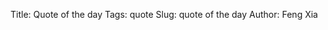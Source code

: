Title: Quote of the day
Tags: quote
Slug: quote of the day
Author: Feng Xia

<div id="quote"></div>
<div id="d3"></div>

<script type="text/babel">

var QuoteBox = React.createClass({
    getInitialState: function(){
        return {
            quote: null,
            img: null
        }
    },
    componentDidMount: function(){
        this.setImage();
    },
    setImage: function(){
        // Spinner
        this.setState({
            loading: true
        });

        // AJAX
        var that = this;
        var min = 1, max = 1743; // 1743 is from manual testing
        var id = Math.floor(Math.random()*(max-min)+min);
        var apiUrl = "http://dynamic.xkcd.com/api-0/jsonp/comic/"+id;
        j$.ajax({
            url: apiUrl,
            dataType:"jsonp",
            method: "GET",
            success: function(data){
                that.setState({
                    quote: data.title,
                    img: data.img,
                    loading: false
                });
            }
        });
    },
    render: function(){
        return (
            <div>
                <figure>
                    <img src={this.state.img} className="center-block img-responsive" />
                    <figcaption>
                        {this.state.quote}
                        <span className="flabel"
                        onClick={this.setImage}
                        style={{marginLeft:"1em", float:"none"}}>
                            <i className="fa"
                                className={this.state.loading? "fa-spinner":"fa-angle-right"}
                            style={{paddingLeft:"1em",marginRight:"1em"}}></i>
                            more
                        </span>
                    </figcaption>
                </figure>
            </div>
        );
    }
});
ReactDOM.render(
    <QuoteBox />,
    document.getElementById("quote")
);

var CrimeGraph = React.createClass({
    makeViz: function(data){
        var id = "#"+this.props.id;
        var visualization = d3plus.viz()
            .container(id)
            .data(data)
            .type("tree_map")
            .id("State")
            .size("Assault")
            .time({
                "value": "Year",
                "solo": 2012
            })
            .draw();
    },
    componentDidMount: function(){
        var that = this;
        var dataUrl = "/data/state_crime.tsv";
        d3.tsv(dataUrl, function(error, state_crime) {
            if (error) return console.error(error);

            // Coerce data values to be numeric
            state_crime.forEach(function(d) {
                d3.keys(d).forEach(function(k) {
                    if (k != "State") {
                        d[k] = +d[k]
                    }
                    if (k != "State" && k != "Population" && k != "Year") {
                        d[k] = d[k] / d['Population']
                    }

                })
            });

            // Filter out US total values
            state_crime = state_crime.filter(function(d) {
                return d.State != "United States-Total"
            });

            // Draw graph
            that.makeViz(state_crime);
        });
    },
    render: function(){
        return (
            <figure id={this.props.id} style={{minHeight:"500px"}}>
                <figcaption>State crime data</figcaption>
            </figure>
        );
    }
});
ReactDOM.render(
    <CrimeGraph id="crime"/>,
    document.getElementById("d3")
);

</script>
